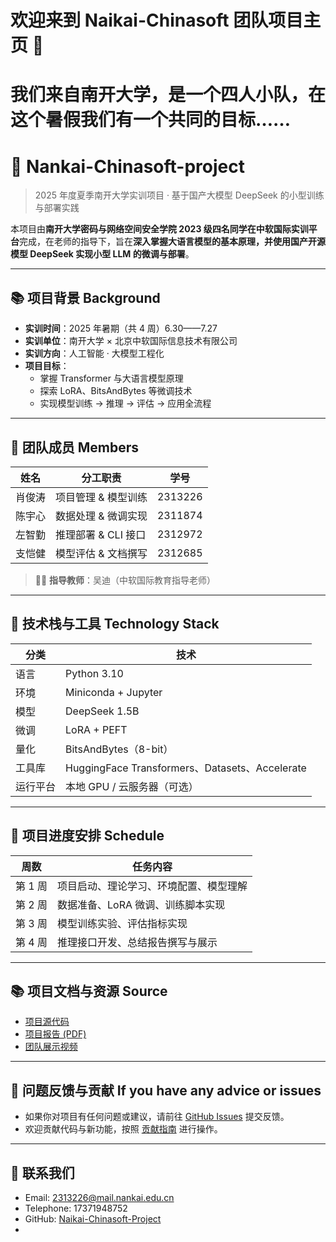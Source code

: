 # 欢迎来到 Naikai-Chinasoft 团队项目主页 👋
# 我们来自南开大学，是一个四人小队，在这个暑假我们有一个共同的目标……

# 🚀 Nankai-Chinasoft-project

> 2025 年度夏季南开大学实训项目 · 基于国产大模型 DeepSeek 的小型训练与部署实践

本项目由**南开大学密码与网络空间安全学院 2023 级四名同学在中软国际实训平台**完成，在老师的指导下，旨在**深入掌握大语言模型的基本原理，并使用国产开源模型 DeepSeek 实现小型 LLM 的微调与部署**。

---

## 📚 项目背景 Background

- **实训时间**：2025 年暑期（共 4 周）6.30——7.27
- **实训单位**：南开大学 × 北京中软国际信息技术有限公司
- **实训方向**：人工智能 · 大模型工程化
- **项目目标**：
  - 掌握 Transformer 与大语言模型原理
  - 探索 LoRA、BitsAndBytes 等微调技术
  - 实现模型训练 → 推理 → 评估 → 应用全流程

---
## 👥 团队成员 Members

| 姓名   | 分工职责               | 学号     |
|--------|------------------------|----------|
| 肖俊涛 | 项目管理 & 模型训练    | 2313226  |
| 陈宇心 | 数据处理 & 微调实现    | 2311874  |
| 左智勤 | 推理部署 & CLI 接口    | 2312972  |
| 支恺健 | 模型评估 & 文档撰写    | 2312685  |

> 🧑‍🏫 **指导教师**：吴迪（中软国际教育指导老师）

---

## 🧰 技术栈与工具 Technology Stack

| 分类 | 技术 |
|------|------|
| 语言 | Python 3.10 |
| 环境 | Miniconda + Jupyter |
| 模型 | DeepSeek 1.5B |
| 微调 | LoRA + PEFT |
| 量化 | BitsAndBytes（8-bit） |
| 工具库 | HuggingFace Transformers、Datasets、Accelerate |
| 运行平台 | 本地 GPU / 云服务器（可选） |

---

## 📅 项目进度安排 Schedule

| 周数 | 任务内容                                  |
|--------|----------------------------------------------|
| 第 1 周 | 项目启动、理论学习、环境配置、模型理解       |
| 第 2 周 | 数据准备、LoRA 微调、训练脚本实现            |
| 第 3 周 | 模型训练实验、评估指标实现                   |
| 第 4 周 | 推理接口开发、总结报告撰写与展示             |

---

## 📚 项目文档与资源  Source

- [项目源代码](https://github.com/xjtatnku/Naikai-Chinasoft-project)
- [项目报告 (PDF)](https://share.weiyun.com/jaYO2jrt)
- [团队展示视频](https://www.bilibili.com/video/example)

---

## 💬 问题反馈与贡献 If you have any advice or issues

- 如果你对项目有任何问题或建议，请前往 [GitHub Issues](https://github.com/xjtatnku/Naikai-Chinasoft-project/issues) 提交反馈。
- 欢迎贡献代码与新功能，按照 [贡献指南](https://github.com/xjtatnku/Naikai-Chinasoft-project/blob/main/CONTRIBUTING.md) 进行操作。

---
## 🔗 联系我们

- Email: 2313226@mail.nankai.edu.cn
- Telephone: 17371948752
- GitHub: [Naikai-Chinasoft-Project](https://github.com/xjtatnku/Naikai-Chinasoft-project)
- 
